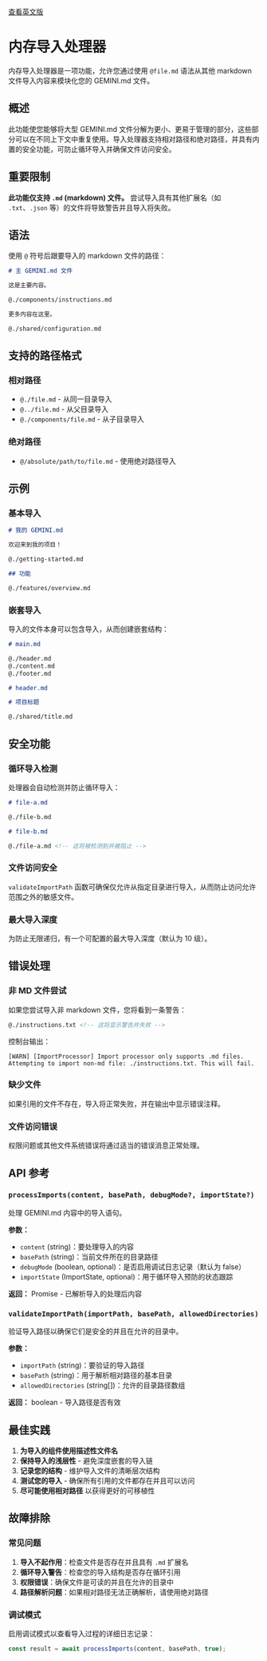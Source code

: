 [查看英文版](https://github.com/google-gemini/gemini-cli/blob/main/docs/core/memport.md)

# 内存导入处理器

内存导入处理器是一项功能，允许您通过使用 `@file.md` 语法从其他 markdown 文件导入内容来模块化您的 GEMINI.md 文件。

## 概述

此功能使您能够将大型 GEMINI.md 文件分解为更小、更易于管理的部分，这些部分可以在不同上下文中重复使用。导入处理器支持相对路径和绝对路径，并具有内置的安全功能，可防止循环导入并确保文件访问安全。

## 重要限制

**此功能仅支持 `.md` (markdown) 文件。** 尝试导入具有其他扩展名（如 `.txt`、`.json` 等）的文件将导致警告并且导入将失败。

## 语法

使用 `@` 符号后跟要导入的 markdown 文件的路径：

```markdown
# 主 GEMINI.md 文件

这是主要内容。

@./components/instructions.md

更多内容在这里。

@./shared/configuration.md
```

## 支持的路径格式

### 相对路径

- `@./file.md` - 从同一目录导入
- `@../file.md` - 从父目录导入
- `@./components/file.md` - 从子目录导入

### 绝对路径

- `@/absolute/path/to/file.md` - 使用绝对路径导入

## 示例

### 基本导入

```markdown
# 我的 GEMINI.md

欢迎来到我的项目！

@./getting-started.md

## 功能

@./features/overview.md
```

### 嵌套导入

导入的文件本身可以包含导入，从而创建嵌套结构：

```markdown
# main.md

@./header.md
@./content.md
@./footer.md
```

```markdown
# header.md

# 项目标题

@./shared/title.md
```

## 安全功能

### 循环导入检测

处理器会自动检测并防止循环导入：

```markdown
# file-a.md

@./file-b.md

# file-b.md

@./file-a.md <!-- 这将被检测到并被阻止 -->
```

### 文件访问安全

`validateImportPath` 函数可确保仅允许从指定目录进行导入，从而防止访问允许范围之外的敏感文件。

### 最大导入深度

为防止无限递归，有一个可配置的最大导入深度（默认为 10 级）。

## 错误处理

### 非 MD 文件尝试

如果您尝试导入非 markdown 文件，您将看到一条警告：

```markdown
@./instructions.txt <!-- 这将显示警告并失败 -->
```

控制台输出：

```
[WARN] [ImportProcessor] Import processor only supports .md files. Attempting to import non-md file: ./instructions.txt. This will fail.
```

### 缺少文件

如果引用的文件不存在，导入将正常失败，并在输出中显示错误注释。

### 文件访问错误

权限问题或其他文件系统错误将通过适当的错误消息正常处理。

## API 参考

### `processImports(content, basePath, debugMode?, importState?)`

处理 GEMINI.md 内容中的导入语句。

**参数：**

- `content` (string)：要处理导入的内容
- `basePath` (string)：当前文件所在的目录路径
- `debugMode` (boolean, optional)：是否启用调试日志记录（默认为 false）
- `importState` (ImportState, optional)：用于循环导入预防的状态跟踪

**返回：** Promise<string> - 已解析导入的处理后内容

### `validateImportPath(importPath, basePath, allowedDirectories)`

验证导入路径以确保它们是安全的并且在允许的目录中。

**参数：**

- `importPath` (string)：要验证的导入路径
- `basePath` (string)：用于解析相对路径的基本目录
- `allowedDirectories` (string[])：允许的目录路径数组

**返回：** boolean - 导入路径是否有效

## 最佳实践

1. **为导入的组件使用描述性文件名**
2. **保持导入的浅层性** - 避免深度嵌套的导入链
3. **记录您的结构** - 维护导入文件的清晰层次结构
4. **测试您的导入** - 确保所有引用的文件都存在并且可以访问
5. **尽可能使用相对路径** 以获得更好的可移植性

## 故障排除

### 常见问题

1. **导入不起作用**：检查文件是否存在并且具有 `.md` 扩展名
2. **循环导入警告**：检查您的导入结构是否存在循环引用
3. **权限错误**：确保文件是可读的并且在允许的目录中
4. **路径解析问题**：如果相对路径无法正确解析，请使用绝对路径

### 调试模式

启用调试模式以查看导入过程的详细日志记录：

```typescript
const result = await processImports(content, basePath, true);
```